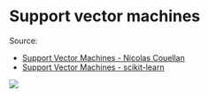 # Support vector machines

Source:
- [Support Vector Machines - Nicolas Couellan](https://drive.google.com/file/d/1WppdeWnoVwgzmm_iSQgrNeyZfMYa_2ZR/view?usp=sharing)
- [Support Vector Machines - scikit-learn](https://scikit-learn.org/stable/modules/svm.html)

![](https://scikit-learn.org/stable/_images/sphx_glr_plot_iris_svc_001.png)
